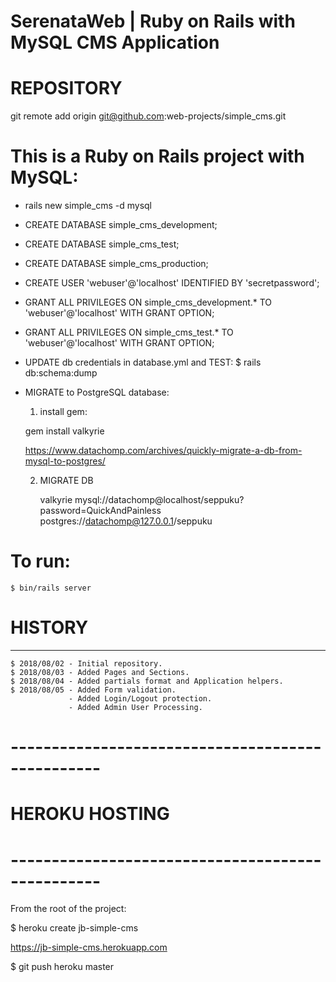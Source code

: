 SerenataWeb | Ruby on Rails with MySQL CMS Application
================================================================================

# REPOSITORY
git remote add origin git@github.com:web-projects/simple_cms.git

# This is a Ruby on Rails project with MySQL:

  * rails new simple_cms -d mysql
  * CREATE DATABASE simple_cms_development;
  * CREATE DATABASE simple_cms_test;
  * CREATE DATABASE simple_cms_production;
  * CREATE USER 'webuser'@'localhost' IDENTIFIED BY 'secretpassword';
  * GRANT ALL PRIVILEGES ON simple_cms_development.* TO 'webuser'@'localhost' WITH GRANT OPTION;
  * GRANT ALL PRIVILEGES ON simple_cms_test.* TO 'webuser'@'localhost' WITH GRANT OPTION;
  * UPDATE db credentials in database.yml and TEST: $ rails db:schema:dump

  * MIGRATE to PostgreSQL database:

    1. install gem:

      gem install valkyrie

    https://www.datachomp.com/archives/quickly-migrate-a-db-from-mysql-to-postgres/

    2.  MIGRATE DB

        valkyrie mysql://datachomp@localhost/seppuku?password=QuickAndPainless postgres://datachomp@127.0.0.1/seppuku


# To run:

    $ bin/rails server

# HISTORY
-----------------

    $ 2018/08/02 - Initial repository.
    $ 2018/08/03 - Added Pages and Sections.
    $ 2018/08/04 - Added partials format and Application helpers.
    $ 2018/08/05 - Added Form validation.
                 - Added Login/Logout protection.
                 - Added Admin User Processing.
                 
# -------------------------------------------------
# HEROKU HOSTING
# -------------------------------------------------

  From the root of the project:

  $ heroku create jb-simple-cms

  https://jb-simple-cms.herokuapp.com

  $ git push heroku master
